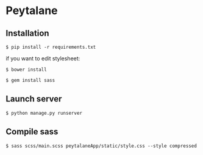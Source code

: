Peytalane
=========

Installation
------------

```$ pip install -r requirements.txt```

if you want to edit stylesheet:

```$ bower install```

```$ gem install sass```

Launch server
-------------

```$ python manage.py runserver```

Compile sass
------------
```$ sass scss/main.scss peytalaneApp/static/style.css --style compressed```